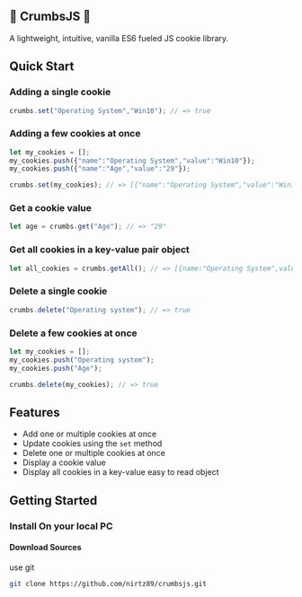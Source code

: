 ## 🍪 CrumbsJS 🍪

A lightweight, intuitive, vanilla ES6 fueled JS cookie library.

## Quick Start

### Adding a single cookie
```javascript
crumbs.set("Operating System","Win10"); // => true
```

### Adding a few cookies at once
```javascript
let my_cookies = [];
my_cookies.push({"name":"Operating System","value":"Win10"});
my_cookies.push({"name":"Age","value":"29"});

crumbs.set(my_cookies); // => [{"name":"Operating System","value":"Win10"},{"name":"Age","value":"29"}]
```

### Get a cookie value
```javascript
let age = crumbs.get("Age"); // => "29"
```

### Get all cookies in a key-value pair object
```javascript
let all_cookies = crumbs.getAll(); // => [{name:"Operating System",value:"Win10"},{name:"Age",value:"29"}]
```

### Delete a single cookie
```javascript
crumbs.delete("Operating system"); // => true
```

### Delete a few cookies at once
```javascript
let my_cookies = [];
my_cookies.push("Operating system");
my_cookies.push("Age");

crumbs.delete(my_cookies); // => true
```

## Features

* Add one or multiple cookies at once
* Update cookies using the `set` method
* Delete one or multiple cookies at once
* Display a cookie value
* Display all cookies in a key-value easy to read object


## Getting Started

### Install On your local PC

#### Download Sources

use git

```bash
git clone https://github.com/nirtz89/crumbsjs.git
```
